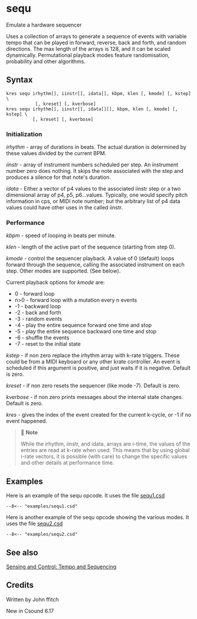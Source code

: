 <!--
id:sequ
category:Instrument Control:Sensing and Control
-->
# sequ
Emulate a hardware sequencer

Uses a collection of arrays to generate a sequence of events with variable tempo that can be played in forward, reverse, back and forth, and random directions. The max length of the arrays is 128, and it can be scaled dynamically. Permutational playback modes feature randomisation, probability and other algorithms.

## Syntax
``` csound-orc
kres sequ irhythm[], iinstr[], idata[], kbpm, klen [, kmode] [, kstep] \
           [, kreset] [, kverbose]
kres sequ irhythm[], iinstr[], idata[][], kbpm, klen [, kmode] [, kstep] \
          [, kreset] [, kverbose]
```

### Initialization

_irhythm_  - array of durations in beats.  The actual duration is determined by these values divided by the current BPM.

_iinstr_  -  array of instrument numbers scheduled per step. An instrument number zero does nothing. It skips the note associated with the step and produces a silence for that note's duration.

_idata_  -  Either a vector of p4 values to the associated iinstr step or a two dimensional array of p4, p5, p6...values.  Typically, one would specify pitch information in cps, or MIDI note number; but the arbitrary list of p4 data values could have other uses in the called iinstr.

### Performance

_kbpm_ - speed of looping in beats per minute.

_klen_ - length of the active part of the sequence (starting from step 0).

_kmode_ - control the sequencer playback. A value of 0 (default) loops forward through the sequence, calling the associated instrument on each step. Other modes are supported. (See below).

Current playback options for _kmode_ are:

* 0 - forward loop
* n&gt;0 - forward loop with a mutation every n events
* -1 - backward loop
* -2 - back and forth
* -3 - random events
* -4 - play the entire sequence forward one time and stop
* -5 - play the entire sequence backward one time and stop
* -6 - shuffle the events
* -7 - reset to the initial state

_kstep_ - if non zero replace the irhythm array with k-rate triggers. These could be from a MIDI keyboard or any other krate controller.  An event is scheduled if this argument is positive, and just waits if it is negative.  Default is zero.

_kreset_ - if non zero resets the sequencer (like mode -7). Default is zero.

_kverbose_ - if non zero prints messages about the internal state changes.  Default is zero.

_kres_ - gives the index of the event created for the current k-cycle, or -1 if no event happened.

> :memo: **Note**
>
> While the irhythm, iinstr, and idata, arrays are i-time, the values of the entries are read at k-rate when used.  This means that by using global i-rate vectors, it is possible (with care) to change the specific values and other details at performance time.

## Examples

Here is an example of the sequ opcode. It uses the file [sequ1.csd](../../examples/sequ1.csd)

``` csound-csd title="Example of the sequ opcode." linenums="1"
--8<-- "examples/sequ1.csd"
```

Here is another example of the sequ opcode showing the various modes. It uses the file [sequ2.csd](../../examples/sequ2.csd)

``` csound-csd title="Example of the sequ opcode." linenums="1"
--8<-- "examples/sequ2.csd"
```

## See also

[Sensing and Control: Tempo and Sequencing](../../control/sensing)

## Credits

Written by John ffitch

New in Csound 6.17
